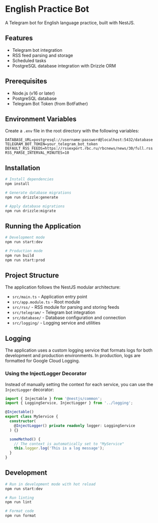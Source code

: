 # English Practice Bot

A Telegram bot for English language practice, built with NestJS.

## Features

- Telegram bot integration
- RSS feed parsing and storage
- Scheduled tasks
- PostgreSQL database integration with Drizzle ORM

## Prerequisites

- Node.js (v16 or later)
- PostgreSQL database
- Telegram Bot Token (from BotFather)

## Environment Variables

Create a `.env` file in the root directory with the following variables:

```
DATABASE_URL=postgresql://username:password@localhost:5432/database
TELEGRAM_BOT_TOKEN=your_telegram_bot_token
DEFAULT_RSS_FEEDS=https://rssexport.rbc.ru/rbcnews/news/30/full.rss
RSS_PARSE_INTERVAL_MINUTES=10
```

## Installation

```bash
# Install dependencies
npm install

# Generate database migrations
npm run drizzle:generate

# Apply database migrations
npm run drizzle:migrate
```

## Running the Application

```bash
# Development mode
npm run start:dev

# Production mode
npm run build
npm run start:prod
```

## Project Structure

The application follows the NestJS modular architecture:

- `src/main.ts` - Application entry point
- `src/app.module.ts` - Root module
- `src/rss/` - RSS module for parsing and storing feeds
- `src/telegram/` - Telegram bot integration
- `src/database/` - Database configuration and connection
- `src/logging/` - Logging service and utilities

## Logging

The application uses a custom logging service that formats logs for both development and production environments. In production, logs are formatted for Google Cloud Logging.

### Using the InjectLogger Decorator

Instead of manually setting the context for each service, you can use the `InjectLogger` decorator:

```typescript
import { Injectable } from '@nestjs/common';
import { LoggingService, InjectLogger } from '../logging';

@Injectable()
export class MyService {
  constructor(
    @InjectLogger() private readonly logger: LoggingService
  ) {}

  someMethod() {
    // The context is automatically set to "MyService"
    this.logger.log('This is a log message');
  }
}
```

## Development

```bash
# Run in development mode with hot reload
npm run start:dev

# Run linting
npm run lint

# Format code
npm run format
```
